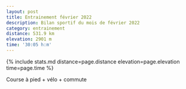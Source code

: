 ```yaml
---
layout: post
title: Entrainement février 2022
description: Bilan sportif du mois de février 2022
category: entrainement
distance: 531.9 km
elevation: 2901 m
time: '30:05 h:m'
---
```


{%
  include stats.md
  distance=page.distance
  elevation=page.elevation
  time=page.time
%}

Course à pied + vélo + commute

<!--
vim:spell spelllang=fr
-->
